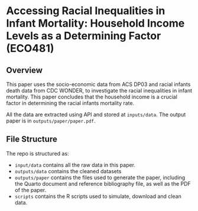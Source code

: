 # Accessing Racial Inequalities in Infant Mortality: Household Income Levels as a Determining Factor (ECO481)
## Overview

This paper uses the socio-economic data from ACS DP03 and racial infants death data from CDC WONDER, to investigate the racial inequalities in infant mortality. This paper concludes that the household income is a crucial factor in determining the racial infants mortality rate.

All the data are extracted using API and stored at `inputs/data`. The output paper is in `outputs/paper/paper.pdf`.

## File Structure

The repo is structured as:

-   `input/data` contains all the raw data in this paper.
-   `outputs/data` contains the cleaned datasets
-   `outputs/paper` contains the files used to generate the paper, including the Quarto document and reference bibliography file, as well as the PDF of the paper. 
-   `scripts` contains the R scripts used to simulate, download and clean data.